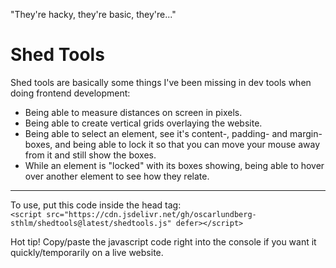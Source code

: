 "They're hacky, they're basic, they're..."
# Shed Tools  

Shed tools are basically some things I've been missing in dev tools when doing frontend development:

- Being able to measure distances on screen in pixels.
- Being able to create vertical grids overlaying the website.
- Being able to select an element, see it's content-, padding- and margin-boxes, and being able to lock it so that you can move your mouse away from it and still show the boxes.
- While an element is "locked" with its boxes showing, being able to hover over another element to see how they relate.
---
To use, put this code inside the head tag:  
`<script src="https://cdn.jsdelivr.net/gh/oscarlundberg-sthlm/shedtools@latest/shedtools.js" defer></script>`

Hot tip! Copy/paste the javascript code right into the console if you want it quickly/temporarily on a live website.
